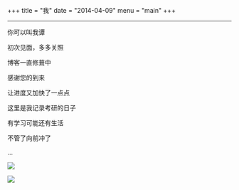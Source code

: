 +++
title = "我"
date = "2014-04-09"
menu = "main"
+++

---

你可以叫我谭

初次见面，多多关照 

博客一直修葺中

感谢您的到来

让进度又加快了一点点

这里是我记录考研的日子  

有学习可能还有生活  

不管了向前冲了

...

[
    ![](https://img.shields.io/badge/Weibo-Tjxy_-red?logo=SinaWeibo&amp;style=for-the-badge)
](https://weibo.com/u/2788194970)

[
    ![](https://img.shields.io/badge/Telegram-Tanxy_-1da1f2?logo=Telegram&amp;style=for-the-badge)
](https://t.me/tanxy35)